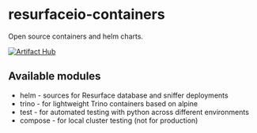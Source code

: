 # resurfaceio-containers
Open source containers and helm charts.

[![Artifact Hub](https://img.shields.io/endpoint?url=https://artifacthub.io/badge/repository/resurfaceio)](https://artifacthub.io/packages/search?repo=resurfaceio)

## Available modules

* helm - sources for Resurface database and sniffer deployments
* trino - for lightweight Trino containers based on alpine
* test - for automated testing with python across different environments 
* compose - for local cluster testing (not for production)